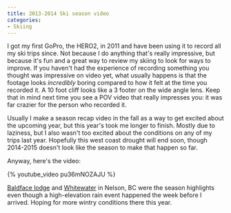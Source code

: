 ```yaml
---
title: 2013-2014 Ski season video
categories:
- Skiing
---
```


I got my first GoPro, the HERO2, in 2011 and have been using it to record all my ski trips since. Not because I do anything that's really impressive, but because it's fun and a great way to review my skiing to look for ways to improve. If you haven't had the experience of recording something you thought was impressive on video yet, what usually happens is that the footage looks *incredibly* boring compared to how it felt at the time you recorded it. A 10 foot cliff looks like a 3 footer on the wide angle lens. Keep that in mind next time you see a POV video that really impresses you: it was far crazier for the person who recorded it.

Usually I make a season recap video in the fall as a way to get excited about the upcoming year, but this year's took me longer to finish. Mostly due to laziness, but I also wasn't too excited about the conditions on any of my trips last year. Hopefully this west coast drought will end soon, though 2014-2015 doesn't look like the season to make that happen so far.

Anyway, here's the video:

{% youtube_video pu36mNOZAJU %}

[Baldface lodge](http://www.baldface.net/) and [Whitewater](http://www.skiwhitewater.com/) in Nelson, BC were the season highlights even though a high-elevation rain event happened the week before I arrived. Hoping for more wintry conditions there this year.
